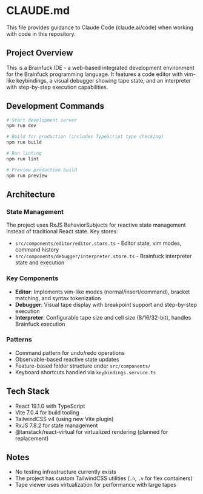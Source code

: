 # CLAUDE.md

This file provides guidance to Claude Code (claude.ai/code) when working with code in this repository.

## Project Overview

This is a Brainfuck IDE - a web-based integrated development environment for the Brainfuck programming language. It features a code editor with vim-like keybindings, a visual debugger showing tape state, and an interpreter with step-by-step execution capabilities.

## Development Commands

```bash
# Start development server
npm run dev

# Build for production (includes TypeScript type checking)
npm run build

# Run linting
npm run lint

# Preview production build
npm run preview
```

## Architecture

### State Management
The project uses RxJS BehaviorSubjects for reactive state management instead of traditional React state. Key stores:
- `src/components/editor/editor.store.ts` - Editor state, vim modes, command history
- `src/components/debugger/interpreter.store.ts` - Brainfuck interpreter state and execution

### Key Components
- **Editor**: Implements vim-like modes (normal/insert/command), bracket matching, and syntax tokenization
- **Debugger**: Visual tape display with breakpoint support and step-by-step execution
- **Interpreter**: Configurable tape size and cell size (8/16/32-bit), handles Brainfuck execution

### Patterns
- Command pattern for undo/redo operations
- Observable-based reactive state updates
- Feature-based folder structure under `src/components/`
- Keyboard shortcuts handled via `keybindings.service.ts`

## Tech Stack
- React 19.1.0 with TypeScript
- Vite 7.0.4 for build tooling
- TailwindCSS v4 (using new Vite plugin)
- RxJS 7.8.2 for state management
- @tanstack/react-virtual for virtualized rendering (planned for replacement)

## Notes
- No testing infrastructure currently exists
- The project has custom TailwindCSS utilities (`.h`, `.v` for flex containers)
- Tape viewer uses virtualization for performance with large tapes